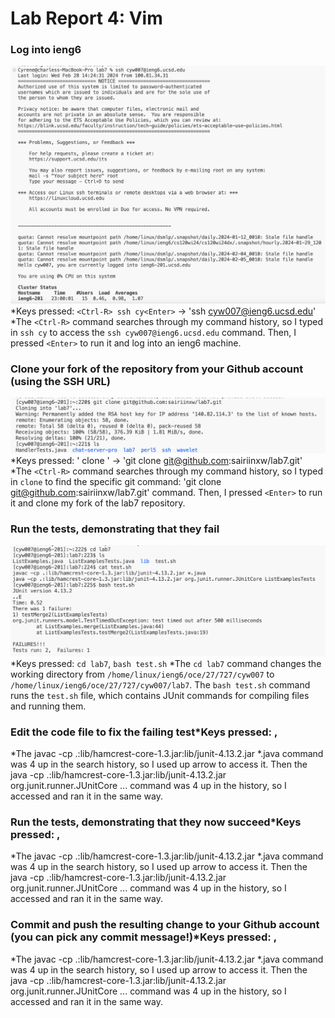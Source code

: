 # Lab Report 4: Vim

### Log into ieng6
![Image](4ieng6.png)
*Keys pressed: `<Ctrl-R> ssh cy<Enter>` -> 'ssh cyw007@ieng6.ucsd.edu'
*The `<Ctrl-R>` command searches through my command history, so I typed in `ssh cy` to access the `ssh cyw007@ieng6.ucsd.edu` command. Then, I pressed `<Enter>` to run it and log into an ieng6 machine.

### Clone your fork of the repository from your Github account (using the SSH URL)
![Image](4clone.png)
*Keys pressed: '<Ctrl-R> clone <Enter>' -> 'git clone git@github.com:sairiinxw/lab7.git'
*The `<Ctrl-R>` command searches through my command history, so I typed in `clone` to find the specific git command: 'git clone git@github.com:sairiinxw/lab7.git' command. Then, I pressed `<Enter>` to run it and clone my fork of the lab7 repository.

### Run the tests, demonstrating that they fail
![Image](4run.png)
*Keys pressed: `cd lab7`, `bash test.sh`
*The `cd lab7` command changes the working directory from `/home/linux/ieng6/oce/27/727/cyw007` to `/home/linux/ieng6/oce/27/727/cyw007/lab7`. The `bash test.sh` command runs the `test.sh` file, which contains JUnit commands for compiling files and running them.

### Edit the code file to fix the failing test*Keys pressed: <up><up><up><up><enter>, <up><up><up><up><enter>
*The javac -cp .:lib/hamcrest-core-1.3.jar:lib/junit-4.13.2.jar *.java command was 4 up in the search history, so I used up arrow to access it. Then the java -cp .:lib/hamcrest-core-1.3.jar:lib/junit-4.13.2.jar org.junit.runner.JUnitCore ... command was 4 up in the history, so I accessed and ran it in the same way.

### Run the tests, demonstrating that they now succeed*Keys pressed: <up><up><up><up><enter>, <up><up><up><up><enter>
*The javac -cp .:lib/hamcrest-core-1.3.jar:lib/junit-4.13.2.jar *.java command was 4 up in the search history, so I used up arrow to access it. Then the java -cp .:lib/hamcrest-core-1.3.jar:lib/junit-4.13.2.jar org.junit.runner.JUnitCore ... command was 4 up in the history, so I accessed and ran it in the same way.

### Commit and push the resulting change to your Github account (you can pick any commit message!)*Keys pressed: <up><up><up><up><enter>, <up><up><up><up><enter>
*The javac -cp .:lib/hamcrest-core-1.3.jar:lib/junit-4.13.2.jar *.java command was 4 up in the search history, so I used up arrow to access it. Then the java -cp .:lib/hamcrest-core-1.3.jar:lib/junit-4.13.2.jar org.junit.runner.JUnitCore ... command was 4 up in the history, so I accessed and ran it in the same way.

